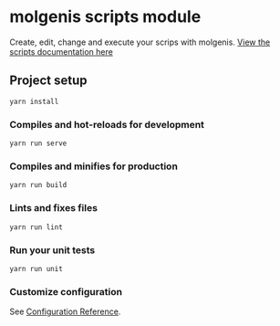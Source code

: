# molgenis scripts module

Create, edit, change and execute your scrips with molgenis.
[View the scripts documentation here](https://molgenis.gitbooks.io/molgenis/content/user_documentation/scripts/guide-scripts.html)

## Project setup
```
yarn install
```

### Compiles and hot-reloads for development
```
yarn run serve
```

### Compiles and minifies for production
```
yarn run build
```

### Lints and fixes files
```
yarn run lint
```

### Run your unit tests
```
yarn run unit
```

### Customize configuration
See [Configuration Reference](https://cli.vuejs.org/config/).
